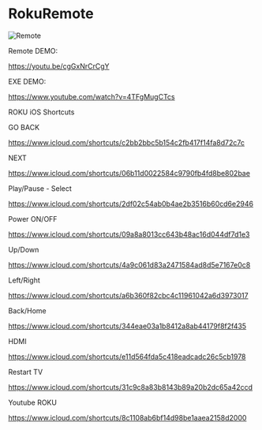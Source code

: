 # RokuRemote
![Remote](https://i.ibb.co/KNQLSBP/remote.png)

Remote DEMO:

https://youtu.be/cgGxNrCrCgY

EXE DEMO:

https://www.youtube.com/watch?v=4TFgMugCTcs

ROKU iOS Shortcuts

GO BACK 

https://www.icloud.com/shortcuts/c2bb2bbc5b154c2fb417f14fa8d72c7c

NEXT 

https://www.icloud.com/shortcuts/06b11d0022584c9790fb4fd8be802bae

Play/Pause - Select 

https://www.icloud.com/shortcuts/2df02c54ab0b4ae2b3516b60cd6e2946

Power ON/OFF 

https://www.icloud.com/shortcuts/09a8a8013cc643b48ac16d044df7d1e3

Up/Down 

https://www.icloud.com/shortcuts/4a9c061d83a2471584ad8d5e7167e0c8

Left/Right 

https://www.icloud.com/shortcuts/a6b360f82cbc4c11961042a6d3973017

Back/Home 

https://www.icloud.com/shortcuts/344eae03a1b8412a8ab44179f8f2f435

HDMI 

https://www.icloud.com/shortcuts/e11d564fda5c418eadcadc26c5cb1978

Restart TV 

https://www.icloud.com/shortcuts/31c9c8a83b8143b89a20b2dc65a42ccd

Youtube ROKU 

https://www.icloud.com/shortcuts/8c1108ab6bf14d98be1aaea2158d2000
